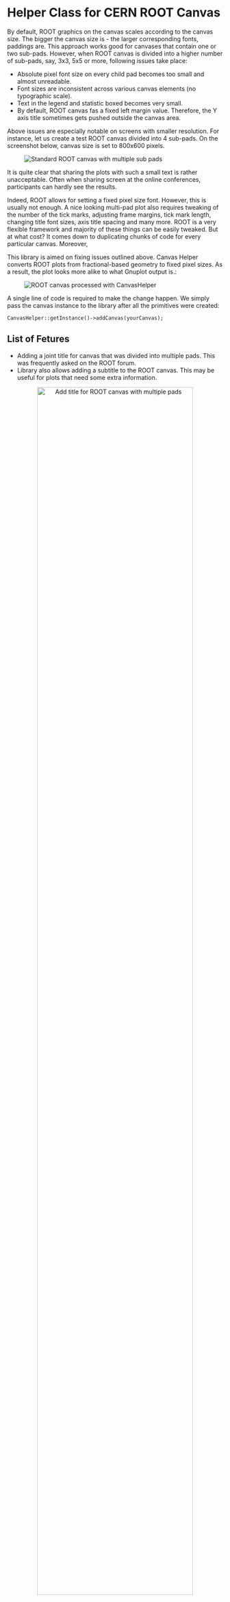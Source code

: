 Helper Class for CERN ROOT Canvas
=================================

By default, ROOT graphics on the canvas scales according to the canvas size. The bigger the canvas size is - the larger corresponding fonts, paddings are. This approach works good for canvases that contain one or two sub-pads. However, when ROOT canvas is divided into a higher number of sub-pads, say, 3x3, 5x5 or more, following issues take place:

* Absolute pixel font size on every child pad becomes too small and almost unreadable.
* Font sizes are inconsistent across various canvas elements (no typographic scale).
* Text in the legend and statistic boxed becomes very small.
* By default, ROOT canvas fas a fixed left margin value. Therefore, the Y axis title sometimes gets pushed outside the canvas area.

Above issues are especially notable on screens with smaller resolution. For instance, let us create a test ROOT canvas divided into 4 sub-pads. On the screenshot below, canvas size is set to 800x600 pixels. 

<figure>
  <img src="https://raw.githubusercontent.com/petrstepanov/root-canvas-helper/main/resources/canvas-default.png" alt="Standard ROOT canvas with multiple sub pads" />
</figure>

It is quite clear that sharing the plots with such a small text is rather unacceptable. Often when sharing screen at the online conferences, participants can hardly see the results.

Indeed, ROOT allows for setting a fixed pixel size font. However, this is usually not enough. A nice looking multi-pad plot also requires tweaking of the number of the tick marks, adjusting frame margins, tick mark length, changing title font sizes, axis title spacing and many more. ROOT is a very flexible framework and majority of these things can be easily tweaked. But at what cost? It comes down to duplicating chunks of code for every particular canvas. Moreover, 

This library is aimed on fixing issues outlined above. Canvas Helper converts ROOT plots from fractional-based geometry to fixed pixel sizes. As a result, the plot looks more alike to what Gnuplot output is.:

<figure>
  <img src="https://raw.githubusercontent.com/petrstepanov/root-canvas-helper/main/resources/canvas-processed.png" alt="ROOT canvas processed with CanvasHelper" />
</figure>

A single line of code is required to make the change happen. We simply pass the canvas instance to the library after all the primitives were created:
```
CanvasHelper::getInstance()->addCanvas(yourCanvas);
```

List of Fetures
---------------
* Adding a joint title for canvas that was divided into multiple pads. This was frequently asked on the ROOT forum.
* Library also allows adding a subtitle to the ROOT canvas. This may be useful for plots that need some extra information.

<p align="center">
  <img width="85%" src="https://raw.githubusercontent.com/petrstepanov/root-canvas-helper/main/resources/multi-pad-canvas-title.png" alt="Add title for ROOT canvas with multiple pads" />
</p>

* Impemented rounding of the parameter values and errors inside the statistics box. Parameter values round to the first significant digit of their errors. This improves visual clarity of the data.

<p align="center">
  <img width="85%" src="https://raw.githubusercontent.com/petrstepanov/root-canvas-helper/main/resources/cern-root-parameter-values-rounding.png" alt="Rounding of the parameter values for ROOT statistics box" />
</p>

* Stat boxes and legends can be force aligned to canvas edges. Single edge or a combination of two (e.g. top & left, bottom & right) are supported.

* Another cool feature is that registered canvases and sub-pads automatically re-adjust all the dimensions and their primitives upon the resize event.

<p align="center">
  <img width="85%" src="https://raw.githubusercontent.com/petrstepanov/root-canvas-helper/main/resources/canvas-resize.png" alt="Resizing a ROOT canvas" />
</p>

Installation with CMake
-----------------------

This is the preferred installation option. type of installation is more advances but will require users to have `cmake` program installed on computer. Usually CMake is included in Linux "Development Tools" group package. Similarly, ROOT environment should be sourced in the current shell. We clone the project and create the out-of-source build folder:

```
mkdir -p ~/Downloads
cd ~/Downloads
git clone https://github.com/petrstepanov/root-canvas-helper
mkdir -p ./root-canvas-helper-build && cd ./root-canvas-helper-build
```

CMake file `CMakeLists.txt` in the project root folder includes directions to do build and install everything we need. Next we generate the `Makefile`, and invoke the `install` target that depends on other required targets (generate dictionary, create shared libaray, build and link the executable, install generated files in corresponding locations):

```
cmake ../root-canvas-helper
cmake --build . --target install
```

C++ standard is automatically determined and set in `CMakeLists.txt`. Installation is now complete. Now users should be able to run `root canvasHelperDemo.cpp` command to check the library features.

**Tip**. If ROOT was installed globally and user does not have the administrative permissions, library can be installed in users home folder. This required adding following cache variable at the buildfile generation:

```
-DCMAKE_INSTALL_PREFIX=$HOME/.local
```

Additionally user needs to add corresponding locations to the environment:
* `$HOME/.local/bin` must be added to `$PATH`.
* `$HOME/.local/lib` needs to appear in `$LD_LIBRARY_PATH`.
* `$HOME/.local/include` should be present in `$CPLUS_INCLUDE_PATH`.

This should do the trick.

Manual Installation
-------------------

To make use of this helper class, first make sure your ROOT environmant is set up in the shell process `source <your-root-install-location>/bin/thisroot.*`). It is required for the `root-config` executable to be included in the system `PATH` environment variable. Next check out the repository:

```
mkdir -p ~/Downloads
cd ~/Downloads
git clone https://github.com/petrstepanov/root-canvas-helper
cd ./root-canvas-helper/src
```

Next, enter the Cling interpreter shell and compile a shared library from sources:

```
root
.L CanvasHelper.cpp+
.q
```

Now that the shared library is compiled we install the `.so` library, `.pcm` dictionary and `*.h` header files. Having ROOT directories already sources in the system environment, we simply integrate the library, its public header, and other files into the ROOT system folder. Commands below may require root persissions `sudo`:

```
cp CanvasHelper*.so CanvasHelper*.pcm CanvasHelper*.d `root-config --libdir`
cp CanvasHelper*.h `root-config --incdir`
cp demo.cpp $ROOTSYS/macros
```

Now that the library is installed and `canvasHelperDemo.cpp` script is located in ROOT `macros` folder, user should be able to run the demo macros independent of the current working folder location:

```
root canvasHelperDemo.cpp
```


Use library in a ROOT Macro or ROOT-Based program
--------------------------------------------------
After the library was installed, it needs to be loaded into the interpreter session in your ROOT script:

```
#ifdef __CINT__
  gSystem->Load("CanvasHelper_cpp.so");
#endif
```

If developing a ROOT-based project (not a ROOT macro script), corresponding library header file needs to be included `#include <CanvasHelper.h>`. Additionally, the ROOT-based program needs to be link against the Canvas Helper shared library installed in `$ROOTSYS/lib`.

Code Sample
-----------------------------------------------------

Below please find a snippet that demonstrates basic functionality of the library.
```
TODO: write example use
```

Refer to the source code and let me nkow if there are any questions.

How to Contribute
-----------------

Feel free to contribute or suggest any useful features. Library can be compiled with debug symbols and/or imported to the IDE of your choice. Following CMake variable should be specified to successfully build the library in the IDE:

```
CMAKE_BUILD_TYPE:=Debug
ROOT_DIR=<path-to-root-compiled-with-debug-symbols>/cmake
```

How to Integrate Library in your ROOT-Based CMake project
---------------------------------------------------------

Please refer to this GitHub repository to find an example of integration of this library into a CMake-Based project:

https://github.com/petrstepanov/light-guides/tree/main/draw

Thank you for your attention!
